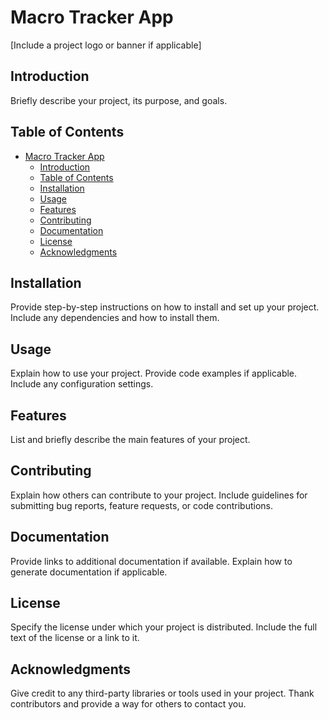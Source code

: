 # Macro Tracker App

[Include a project logo or banner if applicable]

## Introduction

Briefly describe your project, its purpose, and goals.

## Table of Contents

- [Macro Tracker App](#macro-tracker-app)
  - [Introduction](#introduction)
  - [Table of Contents](#table-of-contents)
  - [Installation](#installation)
  - [Usage](#usage)
  - [Features](#features)
  - [Contributing](#contributing)
  - [Documentation](#documentation)
  - [License](#license)
  - [Acknowledgments](#acknowledgments)

## Installation

Provide step-by-step instructions on how to install and set up your project. Include any dependencies and how to install them.

## Usage

Explain how to use your project. Provide code examples if applicable. Include any configuration settings.

## Features

List and briefly describe the main features of your project.

## Contributing

Explain how others can contribute to your project. Include guidelines for submitting bug reports, feature requests, or code contributions.

## Documentation

Provide links to additional documentation if available. Explain how to generate documentation if applicable.

## License

Specify the license under which your project is distributed. Include the full text of the license or a link to it.

## Acknowledgments

Give credit to any third-party libraries or tools used in your project. Thank contributors and provide a way for others to contact you.